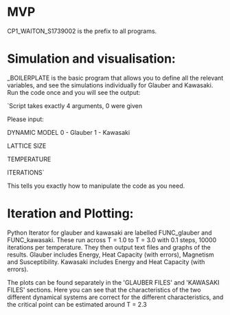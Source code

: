 # MVP

CP1_WAITON_S1739002 is the prefix to all programs.


Simulation and visualisation:
=============================

_BOILERPLATE is the basic program that allows you to define all the relevant variables, and see the simulations individually for Glauber and Kawasaki.
Run the code once and you will see the output:


`Script takes exactly 4 arguments, 0 were given

Please input:

 DYNAMIC MODEL
  0 - Glauber
  1 - Kawasaki

 LATTICE SIZE

 TEMPERATURE

 ITERATIONS`


 This tells you exactly how to manipulate the code as you need.


Iteration and Plotting:
=======================

Python Iterator for glauber and kawasaki are labelled FUNC_glauber and FUNC_kawasaki. These run across T = 1.0 to T = 3.0 with 0.1 steps, 10000 iterations per temperature.
They then output text files and graphs of the results.
Glauber includes Energy, Heat Capacity (with errors), Magnetism and Susceptibility.
Kawasaki includes Energy and Heat Capacity (with errors).

The plots can be found separately in the 'GLAUBER FILES' and 'KAWASAKI FILES' sections.
Here you can see that the characteristics of the two different dynamical systems are correct for the different characteristics, and the critical point can be estimated around T = 2.3
